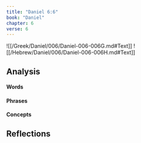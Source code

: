 ```yaml
---
title: "Daniel 6:6"
book: "Daniel"
chapter: 6
verse: 6
---
```

![[/Greek/Daniel/006/Daniel-006-006G.md#Text]]
![[/Hebrew/Daniel/006/Daniel-006-006H.md#Text]]

## Analysis

#### Words

#### Phrases

#### Concepts

## Reflections
